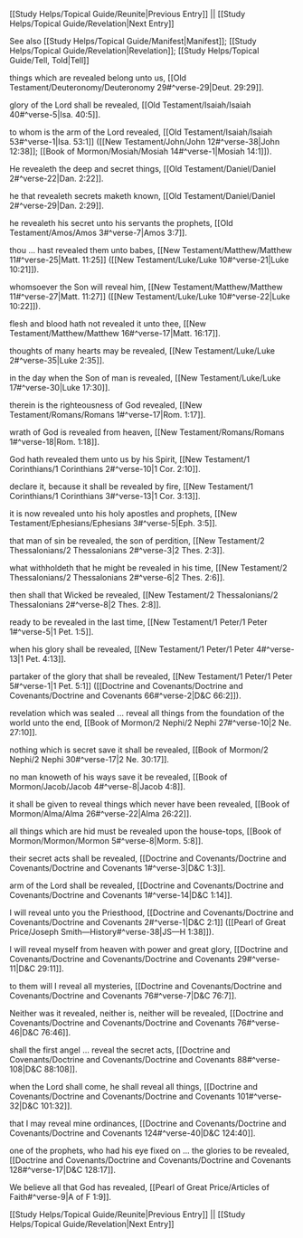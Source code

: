 [[Study Helps/Topical Guide/Reunite|Previous Entry]]  ||  [[Study Helps/Topical Guide/Revelation|Next Entry]]

 See also [[Study Helps/Topical Guide/Manifest|Manifest]]; [[Study Helps/Topical Guide/Revelation|Revelation]]; [[Study Helps/Topical Guide/Tell, Told|Tell]]

 things which are revealed belong unto us, [[Old Testament/Deuteronomy/Deuteronomy 29#^verse-29|Deut. 29:29]].

 glory of the Lord shall be revealed, [[Old Testament/Isaiah/Isaiah 40#^verse-5|Isa. 40:5]].

 to whom is the arm of the Lord revealed, [[Old Testament/Isaiah/Isaiah 53#^verse-1|Isa. 53:1]] ([[New Testament/John/John 12#^verse-38|John 12:38]]; [[Book of Mormon/Mosiah/Mosiah 14#^verse-1|Mosiah 14:1]]).

 He revealeth the deep and secret things, [[Old Testament/Daniel/Daniel 2#^verse-22|Dan. 2:22]].

 he that revealeth secrets maketh known, [[Old Testament/Daniel/Daniel 2#^verse-29|Dan. 2:29]].

 he revealeth his secret unto his servants the prophets, [[Old Testament/Amos/Amos 3#^verse-7|Amos 3:7]].

 thou ... hast revealed them unto babes, [[New Testament/Matthew/Matthew 11#^verse-25|Matt. 11:25]] ([[New Testament/Luke/Luke 10#^verse-21|Luke 10:21]]).

 whomsoever the Son will reveal him, [[New Testament/Matthew/Matthew 11#^verse-27|Matt. 11:27]] ([[New Testament/Luke/Luke 10#^verse-22|Luke 10:22]]).

 flesh and blood hath not revealed it unto thee, [[New Testament/Matthew/Matthew 16#^verse-17|Matt. 16:17]].

 thoughts of many hearts may be revealed, [[New Testament/Luke/Luke 2#^verse-35|Luke 2:35]].

 in the day when the Son of man is revealed, [[New Testament/Luke/Luke 17#^verse-30|Luke 17:30]].

 therein is the righteousness of God revealed, [[New Testament/Romans/Romans 1#^verse-17|Rom. 1:17]].

 wrath of God is revealed from heaven, [[New Testament/Romans/Romans 1#^verse-18|Rom. 1:18]].

 God hath revealed them unto us by his Spirit, [[New Testament/1 Corinthians/1 Corinthians 2#^verse-10|1 Cor. 2:10]].

 declare it, because it shall be revealed by fire, [[New Testament/1 Corinthians/1 Corinthians 3#^verse-13|1 Cor. 3:13]].

 it is now revealed unto his holy apostles and prophets, [[New Testament/Ephesians/Ephesians 3#^verse-5|Eph. 3:5]].

 that man of sin be revealed, the son of perdition, [[New Testament/2 Thessalonians/2 Thessalonians 2#^verse-3|2 Thes. 2:3]].

 what withholdeth that he might be revealed in his time, [[New Testament/2 Thessalonians/2 Thessalonians 2#^verse-6|2 Thes. 2:6]].

 then shall that Wicked be revealed, [[New Testament/2 Thessalonians/2 Thessalonians 2#^verse-8|2 Thes. 2:8]].

 ready to be revealed in the last time, [[New Testament/1 Peter/1 Peter 1#^verse-5|1 Pet. 1:5]].

 when his glory shall be revealed, [[New Testament/1 Peter/1 Peter 4#^verse-13|1 Pet. 4:13]].

 partaker of the glory that shall be revealed, [[New Testament/1 Peter/1 Peter 5#^verse-1|1 Pet. 5:1]] ([[Doctrine and Covenants/Doctrine and Covenants/Doctrine and Covenants 66#^verse-2|D&C 66:2]]).

 revelation which was sealed ... reveal all things from the foundation of the world unto the end, [[Book of Mormon/2 Nephi/2 Nephi 27#^verse-10|2 Ne. 27:10]].

 nothing which is secret save it shall be revealed, [[Book of Mormon/2 Nephi/2 Nephi 30#^verse-17|2 Ne. 30:17]].

 no man knoweth of his ways save it be revealed, [[Book of Mormon/Jacob/Jacob 4#^verse-8|Jacob 4:8]].

 it shall be given to reveal things which never have been revealed, [[Book of Mormon/Alma/Alma 26#^verse-22|Alma 26:22]].

 all things which are hid must be revealed upon the house-tops, [[Book of Mormon/Mormon/Mormon 5#^verse-8|Morm. 5:8]].

 their secret acts shall be revealed, [[Doctrine and Covenants/Doctrine and Covenants/Doctrine and Covenants 1#^verse-3|D&C 1:3]].

 arm of the Lord shall be revealed, [[Doctrine and Covenants/Doctrine and Covenants/Doctrine and Covenants 1#^verse-14|D&C 1:14]].

 I will reveal unto you the Priesthood, [[Doctrine and Covenants/Doctrine and Covenants/Doctrine and Covenants 2#^verse-1|D&C 2:1]] ([[Pearl of Great Price/Joseph Smith—History#^verse-38|JS—H 1:38]]).

 I will reveal myself from heaven with power and great glory, [[Doctrine and Covenants/Doctrine and Covenants/Doctrine and Covenants 29#^verse-11|D&C 29:11]].

 to them will I reveal all mysteries, [[Doctrine and Covenants/Doctrine and Covenants/Doctrine and Covenants 76#^verse-7|D&C 76:7]].

 Neither was it revealed, neither is, neither will be revealed, [[Doctrine and Covenants/Doctrine and Covenants/Doctrine and Covenants 76#^verse-46|D&C 76:46]].

 shall the first angel ... reveal the secret acts, [[Doctrine and Covenants/Doctrine and Covenants/Doctrine and Covenants 88#^verse-108|D&C 88:108]].

 when the Lord shall come, he shall reveal all things, [[Doctrine and Covenants/Doctrine and Covenants/Doctrine and Covenants 101#^verse-32|D&C 101:32]].

 that I may reveal mine ordinances, [[Doctrine and Covenants/Doctrine and Covenants/Doctrine and Covenants 124#^verse-40|D&C 124:40]].

 one of the prophets, who had his eye fixed on ... the glories to be revealed, [[Doctrine and Covenants/Doctrine and Covenants/Doctrine and Covenants 128#^verse-17|D&C 128:17]].

 We believe all that God has revealed, [[Pearl of Great Price/Articles of Faith#^verse-9|A of F 1:9]].

[[Study Helps/Topical Guide/Reunite|Previous Entry]]  ||  [[Study Helps/Topical Guide/Revelation|Next Entry]]